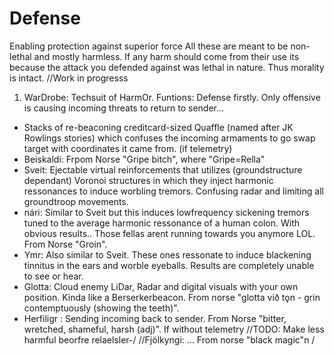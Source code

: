 # Defense
Enabling protection against superior force
All these are meant to be non-lethal and mostly harmless. If any harm should come from their use its because the attack you defended against was lethal in nature. Thus morality is intact.
//Work in progresss

1. WarDrobe: Techsuit of HarmOr. 
  Funtions: Defense firstly. Only offensive is causing incoming threats to return to sender...
  - Stacks of re-beaconing creditcard-sized Quaffle (named after JK Rowlings stories) which confuses the incoming armaments to go swap target with coordinates it came from. (if telemetry)
  -	Beiskaldi: Frpom Norse "Gripe bitch", where "Gripe=Rella"
  - Sveit: Ejectable virtual reinforcements that utilizes (groundstructure dependant) Voronoi structures in which they inject harmonic ressonances to induce worbling tremors. Confusing radar and limiting all groundtroop movements.
  - nári: Similar to Sveit but this induces lowfrequency sickening tremors tuned to the average harmonic ressonance of a human colon. With obvious results.. Those fellas arent running towards you anymore LOL. From Norse "Groin".
  - Ymr: Also similar to Sveit. These ones ressonate to induce blackening tinnitus in the ears and worble eyeballs. Results are completely unable to see or hear.
  - Glotta: Cloud enemy LiDar, Radar and digital visuals with your own position. Kinda like a Berserkerbeacon. From norse "glotta við tǫn - grin contemptuously (showing the teeth)".
  - Herfiligr : Sending incoming back to sender. From Norse "bitter, wretched, shameful, harsh (adj)". If without telemetry
 //TODO: Make less harmful beorfre relaelsler-/
//Fjölkyngi: ... From norse "black magic"n /

